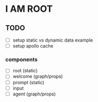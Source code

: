 # I AM ROOT

## TODO
* [ ] setup static vs dynamic data example
* [ ] setup apollo cache
### components
* [ ] root (static)
* [ ] welcome (graph/props)
* [ ] prompt (static)
* [ ] input
* [ ] agent (graph/props)
